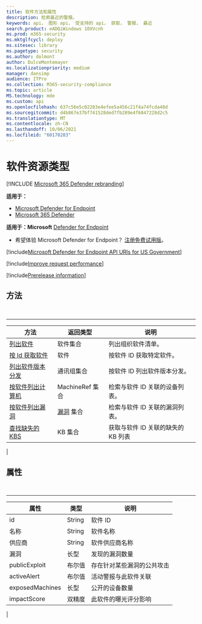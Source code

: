 ```yaml
---
title: 软件方法和属性
description: 检索最近的警报。
keywords: api， 图形 api， 受支持的 api， 获取， 警报， 最近
search.product: eADQiWindows 10XVcnh
ms.prod: m365-security
ms.mktglfcycl: deploy
ms.sitesec: library
ms.pagetype: security
ms.author: dolmont
author: DulceMontemayor
ms.localizationpriority: medium
manager: dansimp
audience: ITPro
ms.collection: M365-security-compliance
ms.topic: article
MS.technology: mde
ms.custom: api
ms.openlocfilehash: 637c56e5c02283e4efee5a456c21f4a74fcda40d
ms.sourcegitcommit: d4b867e37bf741528ded7fb289e4f6847228d2c5
ms.translationtype: MT
ms.contentlocale: zh-CN
ms.lasthandoff: 10/06/2021
ms.locfileid: "60178283"
---
```

# <a name="software-resource-type"></a>软件资源类型

[!INCLUDE [Microsoft 365 Defender rebranding](../../includes/microsoft-defender.md)]

**适用于：**
- [Microsoft Defender for Endpoint](https://go.microsoft.com/fwlink/p/?linkid=2154037)
- [Microsoft 365 Defender](https://go.microsoft.com/fwlink/?linkid=2118804)

**适用于：Microsoft** [Defender for Endpoint](https://go.microsoft.com/fwlink/?linkid=2154037)

- 希望体验 Microsoft Defender for Endpoint？ [注册免费试用版](https://signup.microsoft.com/create-account/signup?products=7f379fee-c4f9-4278-b0a1-e4c8c2fcdf7e&ru=https://aka.ms/MDEp2OpenTrial?ocid=docs-wdatp-exposedapis-abovefoldlink)。

[!include[Microsoft Defender for Endpoint API URIs for US Government](../../includes/microsoft-defender-api-usgov.md)]

[!include[Improve request performance](../../includes/improve-request-performance.md)]

[!include[Prerelease information](../../includes/prerelease.md)]

## <a name="methods"></a>方法

<br>

****

|方法|返回类型|说明|
|---|---|---|
|[列出软件](get-software.md)|软件集合|列出组织软件清单。|
|[按 Id 获取软件](get-software-by-id.md)|软件|按软件 ID 获取特定软件。|
|[列出软件版本分发](get-software-ver-distribution.md)|通讯组集合|按软件 ID 列出软件版本分发。|
|[按软件列出计算机](get-machines-by-software.md)|MachineRef 集合|检索与软件 ID 关联的设备列表。|
|[按软件列出漏洞](get-vuln-by-software.md)|[漏洞](vulnerability.md) 集合|检索与软件 ID 关联的漏洞列表。|
|[查找缺失的 KBS](get-missing-kbs-software.md)|KB 集合|获取与软件 ID 关联的缺失的 KB 列表|
|

## <a name="properties"></a>属性

<br>

****

|属性|类型|说明|
|---|---|---|
|id|String|软件 ID|
|名称|String|软件名称|
|供应商|String|软件供应商名称|
|漏洞|长型|发现的漏洞数量|
|publicExploit|布尔值|存在针对某些漏洞的公共攻击|
|activeAlert|布尔值|活动警报与此软件关联|
|exposedMachines|长型|公开的设备数量|
|impactScore|双精度|此软件的曝光评分影响|
|
